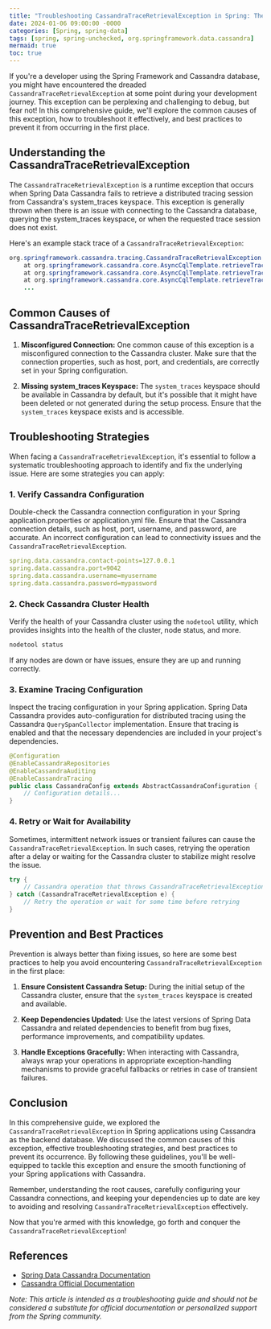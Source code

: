 ```yaml
---
title: "Troubleshooting CassandraTraceRetrievalException in Spring: The Ultimate Guide"
date: 2024-01-06 09:00:00 -0000
categories: [Spring, spring-data]
tags: [spring, spring-unchecked, org.springframework.data.cassandra]
mermaid: true
toc: true
---
```



If you're a developer using the Spring Framework and Cassandra database, you might have encountered the dreaded `CassandraTraceRetrievalException` at some point during your development journey. This exception can be perplexing and challenging to debug, but fear not! In this comprehensive guide, we'll explore the common causes of this exception, how to troubleshoot it effectively, and best practices to prevent it from occurring in the first place.

## Understanding the CassandraTraceRetrievalException

The `CassandraTraceRetrievalException` is a runtime exception that occurs when Spring Data Cassandra fails to retrieve a distributed tracing session from Cassandra's system_traces keyspace. This exception is generally thrown when there is an issue with connecting to the Cassandra database, querying the system_traces keyspace, or when the requested trace session does not exist.

Here's an example stack trace of a `CassandraTraceRetrievalException`:

```java
org.springframework.cassandra.tracing.CassandraTraceRetrievalException: Failed retrieving session trace for session id ecede880-f83d-11eb-9e46-0242ac160003
    at org.springframework.cassandra.core.AsyncCqlTemplate.retrieveTrace(AsyncCqlTemplate.java:203)
    at org.springframework.cassandra.core.AsyncCqlTemplate.retrieveTraces(AsyncCqlTemplate.java:179)
    at org.springframework.cassandra.core.AsyncCqlTemplate.retrieveTraces(AsyncCqlTemplate.java:170)
    ...
```

## Common Causes of CassandraTraceRetrievalException

1. **Misconfigured Connection:** One common cause of this exception is a misconfigured connection to the Cassandra cluster. Make sure that the connection properties, such as host, port, and credentials, are correctly set in your Spring configuration.

2. **Missing system_traces Keyspace:** The `system_traces` keyspace should be available in Cassandra by default, but it's possible that it might have been deleted or not generated during the setup process. Ensure that the `system_traces` keyspace exists and is accessible.

## Troubleshooting Strategies

When facing a `CassandraTraceRetrievalException`, it's essential to follow a systematic troubleshooting approach to identify and fix the underlying issue. Here are some strategies you can apply:

### 1. Verify Cassandra Configuration

Double-check the Cassandra connection configuration in your Spring application.properties or application.yml file. Ensure that the Cassandra connection details, such as host, port, username, and password, are accurate. An incorrect configuration can lead to connectivity issues and the `CassandraTraceRetrievalException`.

```yaml
spring.data.cassandra.contact-points=127.0.0.1
spring.data.cassandra.port=9042
spring.data.cassandra.username=myusername
spring.data.cassandra.password=mypassword
```

### 2. Check Cassandra Cluster Health

Verify the health of your Cassandra cluster using the `nodetool` utility, which provides insights into the health of the cluster, node status, and more.

```bash
nodetool status
```

If any nodes are down or have issues, ensure they are up and running correctly.

### 3. Examine Tracing Configuration

Inspect the tracing configuration in your Spring application. Spring Data Cassandra provides auto-configuration for distributed tracing using the Cassandra `QuerySpanCollector` implementation. Ensure that tracing is enabled and that the necessary dependencies are included in your project's dependencies.

```java
@Configuration
@EnableCassandraRepositories
@EnableCassandraAuditing
@EnableCassandraTracing
public class CassandraConfig extends AbstractCassandraConfiguration {
    // Configuration details...
}
```

### 4. Retry or Wait for Availability

Sometimes, intermittent network issues or transient failures can cause the `CassandraTraceRetrievalException`. In such cases, retrying the operation after a delay or waiting for the Cassandra cluster to stabilize might resolve the issue.

```java
try {
    // Cassandra operation that throws CassandraTraceRetrievalException
} catch (CassandraTraceRetrievalException e) {
    // Retry the operation or wait for some time before retrying
}
```

## Prevention and Best Practices

Prevention is always better than fixing issues, so here are some best practices to help you avoid encountering `CassandraTraceRetrievalException` in the first place:

1. **Ensure Consistent Cassandra Setup:** During the initial setup of the Cassandra cluster, ensure that the `system_traces` keyspace is created and available.

2. **Keep Dependencies Updated:** Use the latest versions of Spring Data Cassandra and related dependencies to benefit from bug fixes, performance improvements, and compatibility updates.

3. **Handle Exceptions Gracefully:** When interacting with Cassandra, always wrap your operations in appropriate exception-handling mechanisms to provide graceful fallbacks or retries in case of transient failures.

## Conclusion

In this comprehensive guide, we explored the `CassandraTraceRetrievalException` in Spring applications using Cassandra as the backend database. We discussed the common causes of this exception, effective troubleshooting strategies, and best practices to prevent its occurrence. By following these guidelines, you'll be well-equipped to tackle this exception and ensure the smooth functioning of your Spring applications with Cassandra.

Remember, understanding the root causes, carefully configuring your Cassandra connections, and keeping your dependencies up to date are key to avoiding and resolving `CassandraTraceRetrievalException` effectively.

Now that you're armed with this knowledge, go forth and conquer the `CassandraTraceRetrievalException`!

## **References**

- [Spring Data Cassandra Documentation](https://docs.spring.io/spring-data/cassandra/docs/current/reference/html/#cassandra.tracing)
- [Cassandra Official Documentation](https://cassandra.apache.org/doc/latest/)

*Note: This article is intended as a troubleshooting guide and should not be considered a substitute for official documentation or personalized support from the Spring community.*
